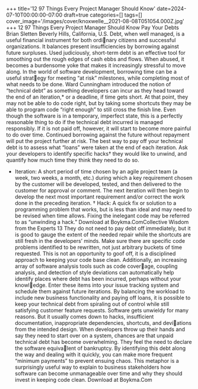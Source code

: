 +++
title='12 97 Things Every Project Manager Should Know'
date=2024-07-10T00:00:00-07:00
draft=true
categories=[]
tags=[]
cover_image='/images/cover/knoxwelle__2021-08-08T051054.000Z.jpg'
+++
12 97 Things Every Project Manager Should Know
Pay Your Debts
Brian Sletten
Beverly Hills, California, U.S.
Debt, when well managed, is a useful financial instrument for both ordinary citizens and successful organizations. It balances present insufficiencies 
by borrowing against future surpluses. Used judiciously, short-term debt is an 
effective tool for smoothing out the rough edges of cash ebbs and flows. When 
abused, it becomes a burdensome yoke that makes it increasingly stressful to 
move along.
In the world of software development, borrowing time can be a useful strategy for meeting “at risk” milestones, while completing most of what needs 
to be done. Ward Cunningham introduced the notion of “technical debt” as 
something developers can incur as they head toward the end of an iteration,*
or a deadline, if time gets short. At that point, they may not be able to do code 
right, but by taking some shortcuts they may be able to program code “right 
enough” to still cross the finish line.
Even though the software is in a temporary, imperfect state, this is a perfectly 
reasonable thing to do if the technical debt incurred is managed responsibly. 
If it is not paid off, however, it will start to become more painful to do over 
time. Continued borrowing against the future without repayment will put the 
project further at risk.
The best way to pay off your technical debt is to assess what “loans” were taken 
at the end of each iteration. Ask your developers to identify specific hacks†
 they 
would like to unwind, and quantify how much time they think they need to do so. 
* Iteration: A short period of time chosen by an agile project team (a week, two weeks, a month, 
etc.) during which a key requirement chosen by the customer will be developed, tested, and then 
delivered to the customer for approval or comment. The next iteration will then begin to develop 
the next most important requirement and/or correct the work done in the preceding iteration.
† Hack: A quick fix or solution to a programming problem that works, but is less than ideal and may 
need to be revised when time allows. Fixing the inelegant code may be referred to as “unwinding a 
hack.” 
Download at Boykma.ComCollective Wisdom from the Experts 13
They do not need to pay debt off immediately, but it is good to gauge the extent 
of the needed repair while the shortcuts are still fresh in the developers’ minds.
Make sure there are specific code problems identified to be rewritten, not just 
arbitrary buckets of time requested. This is not an opportunity to goof off, it is 
a disciplined approach to keeping your code base clean.
Additionally, an increasing array of software analysis tools such as code coverage, coupling analysis, and detection of style deviations can automatically help 
identify places where debt has been incurred, perhaps without your knowledge. Enter these items into your issue tracking system and schedule them 
against future iterations. By balancing the workload to include new business 
functionality and paying off loans, it is possible to keep your technical debt 
from spiraling out of control while still satisfying customer feature requests.
Software gets unwieldy for many reasons. But it usually comes down to hacks, 
insufficient documentation, inappropriate dependencies, shortcuts, and deviations from the intended design. When developers throw up their hands and 
say they need to start over on a system, chances are that unpaid technical debt 
has become overwhelming. They feel the need to declare the software equivalent of bankruptcy.
By identifying this debt along the way and dealing with it quickly, you can 
make more frequent “minimum payments” to prevent ensuing chaos. This 
metaphor is a surprisingly useful way to explain to business stakeholders how 
software can become unmanageable over time and why they should invest in 
keeping code clean.
Download at Boykma.Com